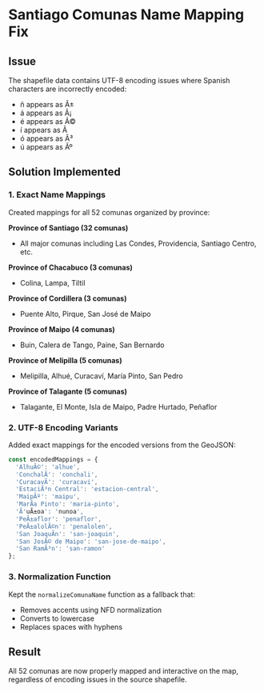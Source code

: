 # Santiago Comunas Name Mapping Fix

## Issue
The shapefile data contains UTF-8 encoding issues where Spanish characters are incorrectly encoded:
- ñ appears as Ã±
- á appears as Ã¡
- é appears as Ã©
- í appears as Ã­
- ó appears as Ã³
- ú appears as Ãº

## Solution Implemented

### 1. Exact Name Mappings
Created mappings for all 52 comunas organized by province:

**Province of Santiago (32 comunas)**
- All major comunas including Las Condes, Providencia, Santiago Centro, etc.

**Province of Chacabuco (3 comunas)**
- Colina, Lampa, Tiltil

**Province of Cordillera (3 comunas)**
- Puente Alto, Pirque, San José de Maipo

**Province of Maipo (4 comunas)**
- Buin, Calera de Tango, Paine, San Bernardo

**Province of Melipilla (5 comunas)**
- Melipilla, Alhué, Curacaví, María Pinto, San Pedro

**Province of Talagante (5 comunas)**
- Talagante, El Monte, Isla de Maipo, Padre Hurtado, Peñaflor

### 2. UTF-8 Encoding Variants
Added exact mappings for the encoded versions from the GeoJSON:

```javascript
const encodedMappings = {
  'AlhuÃ©': 'alhue',
  'ConchalÃ­': 'conchali',
  'CuracavÃ­': 'curacavi',
  'EstaciÃ³n Central': 'estacion-central',
  'MaipÃº': 'maipu',
  'MarÃ­a Pinto': 'maria-pinto',
  'Ã'uÃ±oa': 'nunoa',
  'PeÃ±aflor': 'penaflor',
  'PeÃ±alolÃ©n': 'penalolen',
  'San JoaquÃ­n': 'san-joaquin',
  'San JosÃ© de Maipo': 'san-jose-de-maipo',
  'San RamÃ³n': 'san-ramon'
};
```

### 3. Normalization Function
Kept the `normalizeComunaName` function as a fallback that:
- Removes accents using NFD normalization
- Converts to lowercase
- Replaces spaces with hyphens

## Result
All 52 comunas are now properly mapped and interactive on the map, regardless of encoding issues in the source shapefile.
